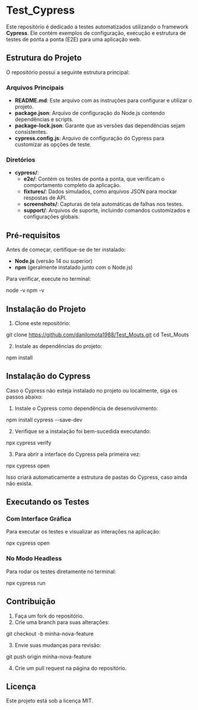 # Test_Cypress

Este repositório é dedicado a testes automatizados utilizando o framework **Cypress**. Ele contém exemplos de configuração, execução e estrutura de testes de ponta a ponta (E2E) para uma aplicação web.

## Estrutura do Projeto

O repositório possui a seguinte estrutura principal:

### Arquivos Principais

- **README.md**: Este arquivo com as instruções para configurar e utilizar o projeto.
- **package.json**: Arquivo de configuração do Node.js contendo dependências e scripts.
- **package-lock.json**: Garante que as versões das dependências sejam consistentes.
- **cypress.config.js**: Arquivo de configuração do Cypress para customizar as opções de teste.

### Diretórios

- **cypress/**:
  - **e2e/**: Contém os testes de ponta a ponta, que verificam o comportamento completo da aplicação.
  - **fixtures/**: Dados simulados, como arquivos JSON para mockar respostas de API.
  - **screenshots/**: Capturas de tela automáticas de falhas nos testes.
  - **support/**: Arquivos de suporte, incluindo comandos customizados e configurações globais.

## Pré-requisitos

Antes de começar, certifique-se de ter instalado:

- **Node.js** (versão 14 ou superior)
- **npm** (geralmente instalado junto com o Node.js)

Para verificar, execute no terminal:

node -v npm -v

## Instalação do Projeto

1. Clone este repositório:

git clone https://github.com/danilomota1988/Test_Mouts.git cd Test_Mouts


2. Instale as dependências do projeto:

npm install

## Instalação do Cypress

Caso o Cypress não esteja instalado no projeto ou localmente, siga os passos abaixo:

1. Instale o Cypress como dependência de desenvolvimento:

npm install cypress --save-dev


2. Verifique se a instalação foi bem-sucedida executando:

npx cypress verify


3. Para abrir a interface do Cypress pela primeira vez:

npx cypress open


Isso criará automaticamente a estrutura de pastas do Cypress, caso ainda não exista.

## Executando os Testes

### Com Interface Gráfica

Para executar os testes e visualizar as interações na aplicação:

npx cypress open


### No Modo Headless

Para rodar os testes diretamente no terminal:

npx cypress run


## Contribuição

1. Faça um fork do repositório.
2. Crie uma branch para suas alterações:

git checkout -b minha-nova-feature


3. Envie suas mudanças para revisão:

git push origin minha-nova-feature


4. Crie um pull request na página do repositório.

## Licença

Este projeto está sob a licença MIT.
